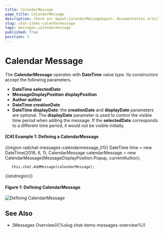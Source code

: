 ```yaml
---
title: CalendarMessage
page_title: CalendarMessage
description: Check our &quot;CalendarMessage&quot; documentation article for the RadChat {{ site.framework_name }} control.
slug: chat-items-calendarmessage
tags: messages,calendarmessage
published: True
position: 3
---
```


# Calendar Message

The __CalendarMessage__ operates with __DateTime__ value type. Its constructors accept the following parameters.

* __DateTime selectedDate__ 
* __MessageDisplayPosition displayPosition__ 
* __Author author__ 
* __DateTime creationDate__ 
* __DateTime displayDate__: the __creationDate__ and __displayDate__ parameters are optional. The __displayDate__ parameter is used to control the visible time period when adding the message. If the __selectedDate__ corresponds to a different time period, it would not be visible initially.

#### __[C#] Example 1: Defining a CalendarMessage__ 
{{region radchat-messages-calendarmessage_01}}
	   DateTime time = new DateTime(2018, 6, 1);
       CalendarMessage calendarMessage = new CalendarMessage(MessageDisplayPosition.Popup, currentAuthor);
            
       this.chat.AddMessage(calendarMessage);
{{endregion}}

#### __Figure 1: Defining CalendarMessage__
![Defining CalendarMessage](images/RadChat_Messages_Calendar_01.png)

## See Also

* [Messages Overview]({%slug chat-items-messages-overview%})